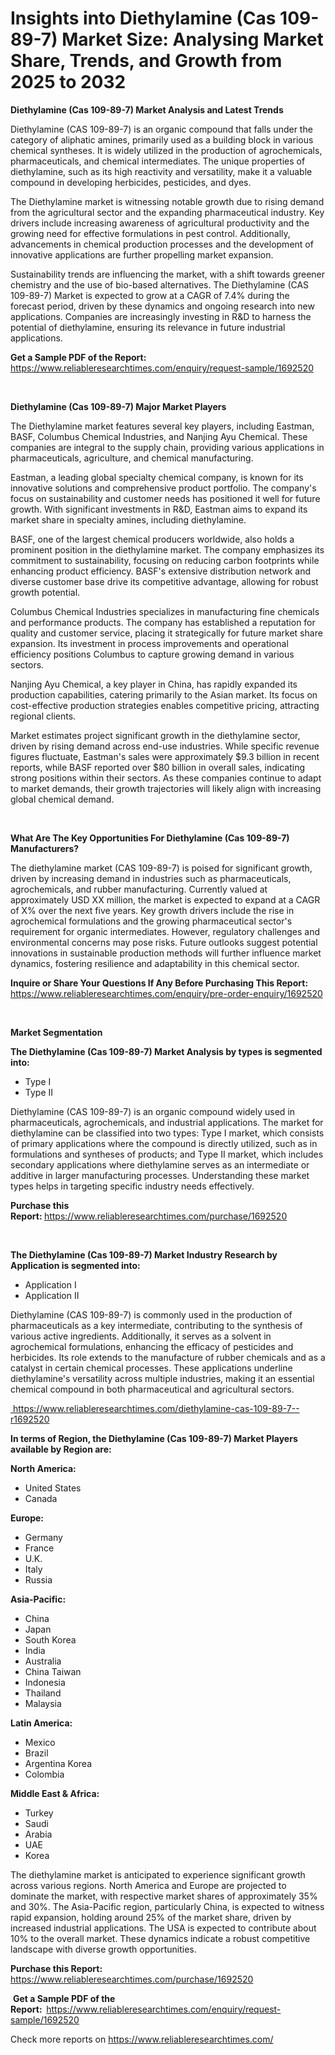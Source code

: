 <p><h1>Insights into Diethylamine (Cas 109-89-7) Market Size: Analysing Market Share, Trends, and Growth from 2025 to 2032</h1></p><p><strong>Diethylamine (Cas 109-89-7) Market Analysis and Latest Trends</strong></p>
<p><p>Diethylamine (CAS 109-89-7) is an organic compound that falls under the category of aliphatic amines, primarily used as a building block in various chemical syntheses. It is widely utilized in the production of agrochemicals, pharmaceuticals, and chemical intermediates. The unique properties of diethylamine, such as its high reactivity and versatility, make it a valuable compound in developing herbicides, pesticides, and dyes.</p><p>The Diethylamine market is witnessing notable growth due to rising demand from the agricultural sector and the expanding pharmaceutical industry. Key drivers include increasing awareness of agricultural productivity and the growing need for effective formulations in pest control. Additionally, advancements in chemical production processes and the development of innovative applications are further propelling market expansion.</p><p>Sustainability trends are influencing the market, with a shift towards greener chemistry and the use of bio-based alternatives. The Diethylamine (CAS 109-89-7) Market is expected to grow at a CAGR of 7.4% during the forecast period, driven by these dynamics and ongoing research into new applications. Companies are increasingly investing in R&D to harness the potential of diethylamine, ensuring its relevance in future industrial applications.</p></p>
<p><strong>Get a Sample PDF of the Report:&nbsp;</strong> <a href="https://www.reliableresearchtimes.com/enquiry/request-sample/1692520?utm_campaign=2006&utm_medium=2&utm_source=Github&utm_content=ia&utm_term=08012025&utm_id=diethylamine-cas-109-89-7">https://www.reliableresearchtimes.com/enquiry/request-sample/1692520</a></p>
<p>&nbsp;</p>
<p><strong>Diethylamine (Cas 109-89-7) Major Market Players</strong></p>
<p><p>The Diethylamine market features several key players, including Eastman, BASF, Columbus Chemical Industries, and Nanjing Ayu Chemical. These companies are integral to the supply chain, providing various applications in pharmaceuticals, agriculture, and chemical manufacturing.</p><p>Eastman, a leading global specialty chemical company, is known for its innovative solutions and comprehensive product portfolio. The company's focus on sustainability and customer needs has positioned it well for future growth. With significant investments in R&D, Eastman aims to expand its market share in specialty amines, including diethylamine.</p><p>BASF, one of the largest chemical producers worldwide, also holds a prominent position in the diethylamine market. The company emphasizes its commitment to sustainability, focusing on reducing carbon footprints while enhancing product efficiency. BASF's extensive distribution network and diverse customer base drive its competitive advantage, allowing for robust growth potential.</p><p>Columbus Chemical Industries specializes in manufacturing fine chemicals and performance products. The company has established a reputation for quality and customer service, placing it strategically for future market share expansion. Its investment in process improvements and operational efficiency positions Columbus to capture growing demand in various sectors.</p><p>Nanjing Ayu Chemical, a key player in China, has rapidly expanded its production capabilities, catering primarily to the Asian market. Its focus on cost-effective production strategies enables competitive pricing, attracting regional clients.</p><p>Market estimates project significant growth in the diethylamine sector, driven by rising demand across end-use industries. While specific revenue figures fluctuate, Eastman's sales were approximately $9.3 billion in recent reports, while BASF reported over $80 billion in overall sales, indicating strong positions within their sectors. As these companies continue to adapt to market demands, their growth trajectories will likely align with increasing global chemical demand.</p></p>
<p>&nbsp;</p>
<p><strong>What Are The Key Opportunities For Diethylamine (Cas 109-89-7) Manufacturers?</strong></p>
<p><p>The diethylamine market (CAS 109-89-7) is poised for significant growth, driven by increasing demand in industries such as pharmaceuticals, agrochemicals, and rubber manufacturing. Currently valued at approximately USD XX million, the market is expected to expand at a CAGR of X% over the next five years. Key growth drivers include the rise in agrochemical formulations and the growing pharmaceutical sector's requirement for organic intermediates. However, regulatory challenges and environmental concerns may pose risks. Future outlooks suggest potential innovations in sustainable production methods will further influence market dynamics, fostering resilience and adaptability in this chemical sector.</p></p>
<p><strong>Inquire or Share Your Questions If Any Before Purchasing This Report:</strong> <a href="https://www.reliableresearchtimes.com/enquiry/pre-order-enquiry/1692520?utm_campaign=2006&utm_medium=2&utm_source=Github&utm_content=ia&utm_term=08012025&utm_id=diethylamine-cas-109-89-7">https://www.reliableresearchtimes.com/enquiry/pre-order-enquiry/1692520</a></p>
<p>&nbsp;</p>
<p><strong>Market Segmentation</strong></p>
<p><strong>The Diethylamine (Cas 109-89-7) Market Analysis by types is segmented into:</strong></p>
<p><ul><li>Type I</li><li>Type II</li></ul></p>
<p><p>Diethylamine (CAS 109-89-7) is an organic compound widely used in pharmaceuticals, agrochemicals, and industrial applications. The market for diethylamine can be classified into two types: Type I market, which consists of primary applications where the compound is directly utilized, such as in formulations and syntheses of products; and Type II market, which includes secondary applications where diethylamine serves as an intermediate or additive in larger manufacturing processes. Understanding these market types helps in targeting specific industry needs effectively.</p></p>
<p><strong>Purchase this Report:&nbsp;</strong><a href="https://www.reliableresearchtimes.com/purchase/1692520?utm_campaign=2006&utm_medium=2&utm_source=Github&utm_content=ia&utm_term=08012025&utm_id=diethylamine-cas-109-89-7">https://www.reliableresearchtimes.com/purchase/1692520</a></p>
<p>&nbsp;</p>
<p><strong>The Diethylamine (Cas 109-89-7) Market Industry Research by Application is segmented into:</strong></p>
<p><ul><li>Application I</li><li>Application II</li></ul></p>
<p><p>Diethylamine (CAS 109-89-7) is commonly used in the production of pharmaceuticals as a key intermediate, contributing to the synthesis of various active ingredients. Additionally, it serves as a solvent in agrochemical formulations, enhancing the efficacy of pesticides and herbicides. Its role extends to the manufacture of rubber chemicals and as a catalyst in certain chemical processes. These applications underline diethylamine's versatility across multiple industries, making it an essential chemical compound in both pharmaceutical and agricultural sectors.</p></p>
<p><a href="https://www.reliableresearchtimes.com/diethylamine-cas-109-89-7--r1692520?utm_campaign=2006&utm_medium=2&utm_source=Github&utm_content=ia&utm_term=08012025&utm_id=diethylamine-cas-109-89-7">&nbsp;https://www.reliableresearchtimes.com/diethylamine-cas-109-89-7--r1692520</a></p>
<p><strong>In terms of Region, the Diethylamine (Cas 109-89-7) Market Players available by Region are:</strong></p>
<p>
    <p> <strong> North America: </strong>
        <ul>
            <li>United States</li>
            <li>Canada</li>
        </ul>
        </p> 
    <p> <strong> Europe: </strong>
        <ul>
            <li>Germany</li>
            <li>France</li>
            <li>U.K.</li>
            <li>Italy</li>
            <li>Russia</li>
        </ul>
        </p> 
    <p> <strong> Asia-Pacific: </strong>
        <ul>
            <li>China</li>
            <li>Japan</li>
            <li>South Korea</li>
            <li>India</li>
            <li>Australia</li>
            <li>China Taiwan</li>
            <li>Indonesia</li>
            <li>Thailand</li>
            <li>Malaysia</li>
        </ul>
        </p> 
    <p> <strong> Latin America: </strong>
        <ul>
            <li>Mexico</li>
            <li>Brazil</li>
            <li>Argentina Korea</li>
            <li>Colombia</li>
        </ul>
        </p> 
    <p> <strong> Middle East & Africa: </strong>
        <ul>
            <li>Turkey</li>
            <li>Saudi</li>
            <li>Arabia</li>
            <li>UAE</li>
            <li>Korea</li>
        </ul>
    </p>
    </p>
<p><p>The diethylamine market is anticipated to experience significant growth across various regions. North America and Europe are projected to dominate the market, with respective market shares of approximately 35% and 30%. The Asia-Pacific region, particularly China, is expected to witness rapid expansion, holding around 25% of the market share, driven by increased industrial applications. The USA is expected to contribute about 10% to the overall market. These dynamics indicate a robust competitive landscape with diverse growth opportunities.</p></p>
<p><strong>Purchase this Report: </strong><a href="https://www.reliableresearchtimes.com/purchase/1692520?utm_campaign=2006&utm_medium=2&utm_source=Github&utm_content=ia&utm_term=08012025&utm_id=diethylamine-cas-109-89-7">https://www.reliableresearchtimes.com/purchase/1692520</a></p>
<p>&nbsp;<strong>Get a Sample PDF of the Report:&nbsp;&nbsp;</strong><a href="https://www.reliableresearchtimes.com/enquiry/request-sample/1692520?utm_campaign=2006&utm_medium=2&utm_source=Github&utm_content=ia&utm_term=08012025&utm_id=diethylamine-cas-109-89-7">https://www.reliableresearchtimes.com/enquiry/request-sample/1692520</a></p>
<p><strong></strong></p>
<p>Check more reports on <a href="https://www.reliableresearchtimes.com/?utm_campaign=2006&utm_medium=2&utm_source=Github&utm_content=ia&utm_term=08012025&utm_id=diethylamine-cas-109-89-7">https://www.reliableresearchtimes.com/</a></p>